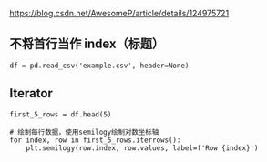 https://blog.csdn.net/AwesomeP/article/details/124975721

## 不将首行当作 index（标题）

```
df = pd.read_csv('example.csv', header=None)
```

## Iterator

```
first_5_rows = df.head(5)

# 绘制每行数据，使用semilogy绘制对数坐标轴
for index, row in first_5_rows.iterrows():
    plt.semilogy(row.index, row.values, label=f'Row {index}')
```

